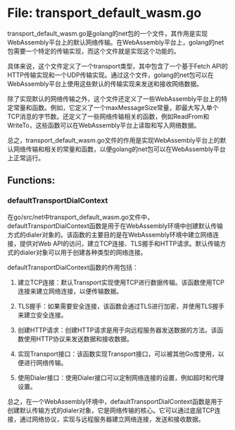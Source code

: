 # File: transport_default_wasm.go

transport_default_wasm.go是golang的net包的一个文件，其作用是实现WebAssembly平台上的默认网络传输。在WebAssembly平台上，golang的net包需要一个特定的传输实现，而这个文件就是实现这个功能的。

具体来说，这个文件定义了一个transport类型，其中包含了一个基于Fetch API的HTTP传输实现和一个UDP传输实现。通过这个文件，golang的net包可以在WebAssembly平台上使用这些默认的传输实现来发送和接收网络数据。

除了实现默认的网络传输之外，这个文件还定义了一些WebAssembly平台上的特定常量和函数。例如，它定义了一个maxMessageSize常量，即最大写入单个TCP消息的字节数。还定义了一些网络传输相关的函数，例如ReadFrom和WriteTo，这些函数可以在WebAssembly平台上读取和写入网络数据。

总之，transport_default_wasm.go文件的作用是实现WebAssembly平台上的默认网络传输和相关的常量和函数，以便golang的net包可以在WebAssembly平台上正常运行。

## Functions:

### defaultTransportDialContext

在go/src/net中transport_default_wasm.go文件中，defaultTransportDialContext函数是用于在WebAssembly环境中创建默认传输方式的dialer对象的。该函数的主要目的是在WebAssembly环境中建立网络连接，提供对Web API的访问，建立TCP连接、TLS握手和HTTP请求。默认传输方式的dialer对象可以用于创建各种类型的网络连接。

defaultTransportDialContext函数的作用包括：

1. 建立TCP连接：默认Transport实现使用TCP进行数据传输。该函数使用TCP连接来建立网络连接，以便传输数据。

2. TLS握手：如果需要安全连接，该函数会通过TLS进行加密，并使用TLS握手来建立安全连接。

3. 创建HTTP请求：创建HTTP请求是用于向远程服务器发送数据的方法。该函数使用HTTP协议来发送数据和接收数据。

4. 实现Transport接口：该函数实现Transport接口，可以被其他Go库使用，以便进行网络传输。

5. 使用Dialer接口：使用Dialer接口可以定制网络连接的设置，例如超时和代理设置。

总之，在一个WebAssembly环境中，defaultTransportDialContext函数是用于创建默认传输方式的dialer对象，它是网络传输的核心。它可以通过底层TCP连接，通过网络协议，实现与远程服务器建立网络连接，发送和接收数据。



